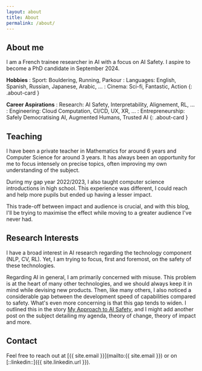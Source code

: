 ```yaml
---
layout: about
title: About
permalink: /about/
---
```


## About me

I am a French trainee researcher in AI with a focus on AI Safety.
I aspire to become a PhD candidate in September 2024.


**Hobbies**
: Sport: Bouldering, Running, Parkour
: Languages: English, Spanish, Russian, Japanese, Arabic, ...
: Cinema: Sci-fi, Fantastic, Action
{: .about-card }

**Career Aspirations**
: Research: AI Safety, Interpretability, Alignement, RL, ...
: Engineering: Cloud Computation, CI/CD, UX, XR, ...
: Entrepreneurship: Safely Democratising AI, Augmented Humans, Trusted AI 
{: .about-card }

## Teaching 

I have been a private teacher in Mathematics for around 6 years and Computer Science for around 3 years. 
It has always been an opportunity for me to focus intensely on precise topics, often improving my own understanding of the subject.

During my gap year 2022/2023, I also taught computer science introductions in high school. This experience was different, 
I could reach and help more pupils but ended up having a lesser impact.

This trade-off between impact and audience is crucial, and with this blog, I'll be trying to maximise the effect while moving to a greater audience I've never had.

## Research Interests

I have a broad interest in AI research regarding the technology component (NLP, CV, RL). 
Yet, I am trying to focus, first and foremost, on the safety of these technologies.

Regarding AI in general, I am primarily concerned with misuse. This problem is at the heart of many other technologies, and we should always keep it in mind while devising new products. 
Then, like many others, I also noticed a considerable gap between the development speed of capabilities compared to safety. What's even more concerning is that this gap tends to widen. I outlined this in the story [My Approach to AI Safety](/stories/my-approach-to-ai-safety), and I might add another post on the subject detailing my agenda, theory of change, theory of impact and more.

## Contact

Feel free to reach out at [{{ site.email }}](mailto:{{ site.email }}) or on [::linkedin::]({{ site.linkedin.url }}).
